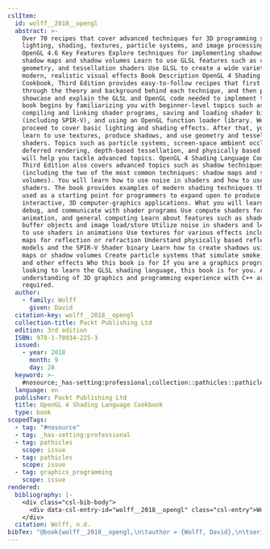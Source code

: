 ```yaml
---
cslItem:
  id: wolff__2018__opengl
  abstract: >-
    Over 70 recipes that cover advanced techniques for 3D programming such as
    lighting, shading, textures, particle systems, and image processing with
    OpenGL 4.6 Key Features Explore techniques for implementing shadows using
    shadow maps and shadow volumes Learn to use GLSL features such as compute,
    geometry, and tessellation shaders Use GLSL to create a wide variety of
    modern, realistic visual effects Book Description OpenGL 4 Shading Language
    Cookbook, Third Edition provides easy-to-follow recipes that first walk you
    through the theory and background behind each technique, and then proceed to
    showcase and explain the GLSL and OpenGL code needed to implement them. The
    book begins by familiarizing you with beginner-level topics such as
    compiling and linking shader programs, saving and loading shader binaries
    (including SPIR-V), and using an OpenGL function loader library. We then
    proceed to cover basic lighting and shading effects. After that, you'll
    learn to use textures, produce shadows, and use geometry and tessellation
    shaders. Topics such as particle systems, screen-space ambient occlusion,
    deferred rendering, depth-based tessellation, and physically based rendering
    will help you tackle advanced topics. OpenGL 4 Shading Language Cookbook,
    Third Edition also covers advanced topics such as shadow techniques
    (including the two of the most common techniques: shadow maps and shadow
    volumes). You will learn how to use noise in shaders and how to use compute
    shaders. The book provides examples of modern shading techniques that can be
    used as a starting point for programmers to expand upon to produce modern,
    interactive, 3D computer-graphics applications. What you will learn Compile,
    debug, and communicate with shader programs Use compute shaders for physics,
    animation, and general computing Learn about features such as shader storage
    buffer objects and image load/store Utilize noise in shaders and learn how
    to use shaders in animations Use textures for various effects including cube
    maps for reflection or refraction Understand physically based reflection
    models and the SPIR-V Shader binary Learn how to create shadows using shadow
    maps or shadow volumes Create particle systems that simulate smoke, fire,
    and other effects Who this book is for If you are a graphics programmer
    looking to learn the GLSL shading language, this book is for you. A basic
    understanding of 3D graphics and programming experience with C++ are
    required.
  author:
    - family: Wolff
      given: David
  citation-key: wolff__2018__opengl
  collection-title: Packt Publishing Ltd
  edition: 3rd edition
  ISBN: 978-1-78934-225-3
  issued:
    - year: 2018
      month: 9
      day: 28
  keyword: >-
    #nosource;_has-setting:professional;collection::pathicles::pathicles::graphics_programming
  language: en
  publisher: Packt Publishing Ltd
  title: OpenGL 4 Shading Language Cookbook
  type: book
scopedTags:
  - tag: "#nosource"
  - tag: _has-setting:professional
  - tag: pathicles
    scope: issue
  - tag: pathicles
    scope: issue
  - tag: graphics_programming
    scope: issue
rendered:
  bibliography: |-
    <div class="csl-bib-body">
      <div data-csl-entry-id="wolff__2018__opengl" class="csl-entry">Wolff, D. n.d.. <i>OpenGL 4 Shading Language Cookbook</i> (3rd edition). Packt Publishing Ltd.</div>
    </div>
  citation: Wolff, n.d.
bibTex: "@book{wolff__2018__opengl,\n\tauthor = {Wolff, David},\n\tseries = {Packt {Publishing} {Ltd}},\n\tedition = {3rd edition},\n\tpublisher = {Packt Publishing Ltd},\n\ttitle = {OpenGL 4 {Shading} {Language} {Cookbook}},\n}\n\n"
---
```

